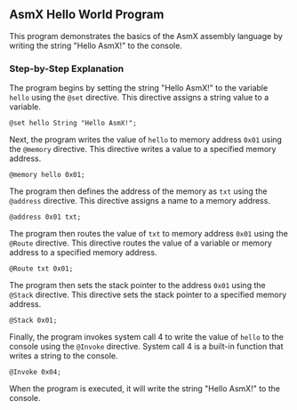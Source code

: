  ## AsmX Hello World Program

This program demonstrates the basics of the AsmX assembly language by writing the string "Hello AsmX!" to the console.

### Step-by-Step Explanation

The program begins by setting the string "Hello AsmX!" to the variable `hello` using the `@set` directive. This directive assigns a string value to a variable.

```asmX
@set hello String "Hello AsmX!";
```

Next, the program writes the value of `hello` to memory address `0x01` using the `@memory` directive. This directive writes a value to a specified memory address.

```asmX
@memory hello 0x01;
```

The program then defines the address of the memory as `txt` using the `@address` directive. This directive assigns a name to a memory address.

```asmX
@address 0x01 txt;
```

The program then routes the value of `txt` to memory address `0x01` using the `@Route` directive. This directive routes the value of a variable or memory address to a specified memory address.

```asmX
@Route txt 0x01;
```

The program then sets the stack pointer to the address `0x01` using the `@Stack` directive. This directive sets the stack pointer to a specified memory address.

```asmX
@Stack 0x01;
```

Finally, the program invokes system call 4 to write the value of `hello` to the console using the `@Invoke` directive. System call 4 is a built-in function that writes a string to the console.

```asmX
@Invoke 0x04;
```

When the program is executed, it will write the string "Hello AsmX!" to the console.
